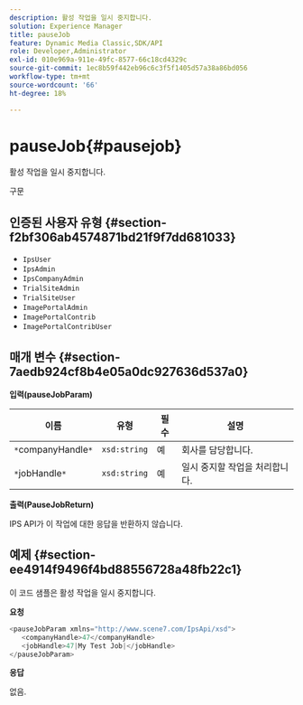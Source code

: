 ```yaml
---
description: 활성 작업을 일시 중지합니다.
solution: Experience Manager
title: pauseJob
feature: Dynamic Media Classic,SDK/API
role: Developer,Administrator
exl-id: 010e969a-911e-49fc-8577-66c18cd4329c
source-git-commit: 1ec8b59f442eb96c6c3f5f1405d57a38a86bd056
workflow-type: tm+mt
source-wordcount: '66'
ht-degree: 18%

---
```


# pauseJob{#pausejob}

활성 작업을 일시 중지합니다.

구문

## 인증된 사용자 유형 {#section-f2bf306ab4574871bd21f9f7dd681033}

* `IpsUser`
* `IpsAdmin`
* `IpsCompanyAdmin`
* `TrialSiteAdmin`
* `TrialSiteUser`
* `ImagePortalAdmin`
* `ImagePortalContrib`
* `ImagePortalContribUser`

## 매개 변수 {#section-7aedb924cf8b4e05a0dc927636d537a0}

**입력(pauseJobParam)**

| 이름 | 유형 | 필수 | 설명 |
|---|---|---|---|
| `*`companyHandle`*` | `xsd:string` | 예 | 회사를 담당합니다. |
| `*`jobHandle`*` | `xsd:string` | 예 | 일시 중지할 작업을 처리합니다. |

**출력(PauseJobReturn)**

IPS API가 이 작업에 대한 응답을 반환하지 않습니다.

## 예제 {#section-ee4914f9496f4bd88556728a48fb22c1}

이 코드 샘플은 활성 작업을 일시 중지합니다.

**요청**

```java
<pauseJobParam xmlns="http://www.scene7.com/IpsApi/xsd">
   <companyHandle>47</companyHandle>
   <jobHandle>47|My Test Job|</jobHandle>
</pauseJobParam>
```

**응답**

없음.
